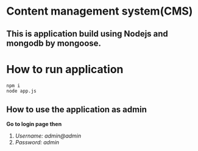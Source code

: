 # Content management system(CMS)

## This is application build using Nodejs and mongodb by mongoose.





# How to run application



```
npm i
node app.js
```

## How to use the application as admin

**Go to login page then**

1. *Username: admin@admin*
2. *Password: admin*